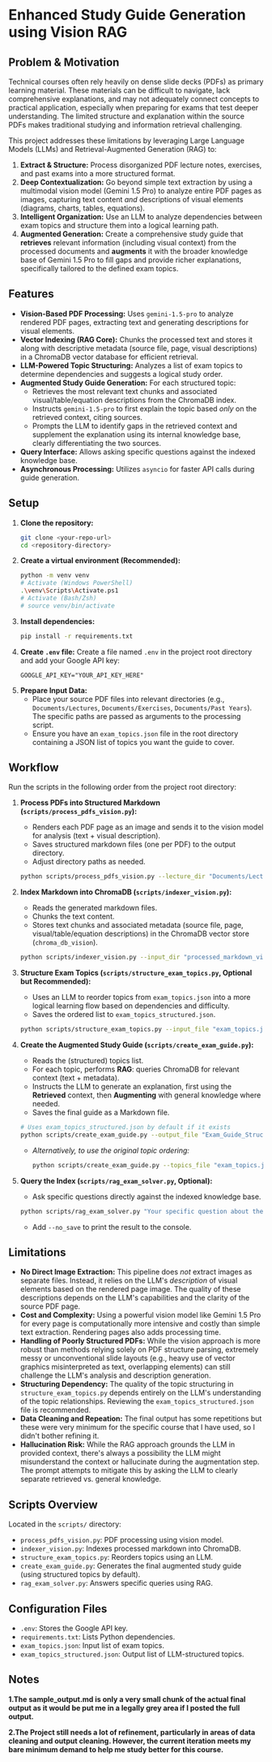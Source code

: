 # Enhanced Study Guide Generation using Vision RAG

## Problem & Motivation

Technical courses often rely heavily on dense slide decks (PDFs) as primary learning material. These materials can be difficult to navigate, lack comprehensive explanations, and may not adequately connect concepts to practical application, especially when preparing for exams that test deeper understanding. The limited structure and explanation within the source PDFs makes traditional studying and information retrieval challenging. 

This project addresses these limitations by leveraging Large Language Models (LLMs) and Retrieval-Augmented Generation (RAG) to:

1.  **Extract & Structure:** Process disorganized PDF lecture notes, exercises, and past exams into a more structured format.
2.  **Deep Contextualization:** Go beyond simple text extraction by using a multimodal vision model (Gemini 1.5 Pro) to analyze entire PDF pages as images, capturing text content *and* descriptions of visual elements (diagrams, charts, tables, equations).
3.  **Intelligent Organization:** Use an LLM to analyze dependencies between exam topics and structure them into a logical learning path.
4.  **Augmented Generation:** Create a comprehensive study guide that **retrieves** relevant information (including visual context) from the processed documents and **augments** it with the broader knowledge base of Gemini 1.5 Pro to fill gaps and provide richer explanations, specifically tailored to the defined exam topics.

## Features

- **Vision-Based PDF Processing:** Uses `gemini-1.5-pro` to analyze rendered PDF pages, extracting text and generating descriptions for visual elements.
- **Vector Indexing (RAG Core):** Chunks the processed text and stores it along with descriptive metadata (source file, page, visual descriptions) in a ChromaDB vector database for efficient retrieval.
- **LLM-Powered Topic Structuring:** Analyzes a list of exam topics to determine dependencies and suggests a logical study order.
- **Augmented Study Guide Generation:** For each structured topic:
    - Retrieves the most relevant text chunks and associated visual/table/equation descriptions from the ChromaDB index.
    - Instructs `gemini-1.5-pro` to first explain the topic based *only* on the retrieved context, citing sources.
    - Prompts the LLM to identify gaps in the retrieved context and supplement the explanation using its internal knowledge base, clearly differentiating the two sources.
- **Query Interface:** Allows asking specific questions against the indexed knowledge base.
- **Asynchronous Processing:** Utilizes `asyncio` for faster API calls during guide generation.

## Setup

1.  **Clone the repository:**
    ```bash
    git clone <your-repo-url>
    cd <repository-directory>
    ```
2.  **Create a virtual environment (Recommended):**
    ```bash
    python -m venv venv
    # Activate (Windows PowerShell)
    .\venv\Scripts\Activate.ps1
    # Activate (Bash/Zsh)
    # source venv/bin/activate
    ```
3.  **Install dependencies:**
    ```bash
    pip install -r requirements.txt
    ```
4.  **Create `.env` file:** Create a file named `.env` in the project root directory and add your Google API key:
    ```
    GOOGLE_API_KEY="YOUR_API_KEY_HERE"
    ```
5.  **Prepare Input Data:**
    *   Place your source PDF files into relevant directories (e.g., `Documents/Lectures`, `Documents/Exercises`, `Documents/Past Years`). The specific paths are passed as arguments to the processing script.
    *   Ensure you have an `exam_topics.json` file in the root directory containing a JSON list of topics you want the guide to cover.

## Workflow

Run the scripts in the following order from the project root directory:

1.  **Process PDFs into Structured Markdown (`scripts/process_pdfs_vision.py`):**
    *   Renders each PDF page as an image and sends it to the vision model for analysis (text + visual description).
    *   Saves structured markdown files (one per PDF) to the output directory.
    *   Adjust directory paths as needed.
    ```bash
    python scripts/process_pdfs_vision.py --lecture_dir "Documents/Lectures" --exercise_dir "Documents/Exercises" --exam_dir "Documents/Past Years" --output_dir "processed_markdown_vision"
    ```

2.  **Index Markdown into ChromaDB (`scripts/indexer_vision.py`):**
    *   Reads the generated markdown files.
    *   Chunks the text content.
    *   Stores text chunks and associated metadata (source file, page, visual/table/equation descriptions) in the ChromaDB vector store (`chroma_db_vision`).
    ```bash
    python scripts/indexer_vision.py --input_dir "processed_markdown_vision" --chroma_path "chroma_db_vision"
    ```

3.  **Structure Exam Topics (`scripts/structure_exam_topics.py`, Optional but Recommended):**
    *   Uses an LLM to reorder topics from `exam_topics.json` into a more logical learning flow based on dependencies and difficulty.
    *   Saves the ordered list to `exam_topics_structured.json`.
    ```bash
    python scripts/structure_exam_topics.py --input_file "exam_topics.json" --output_file "exam_topics_structured.json"
    ```

4.  **Create the Augmented Study Guide (`scripts/create_exam_guide.py`):**
    *   Reads the (structured) topics list.
    *   For each topic, performs **RAG**: queries ChromaDB for relevant context (text + metadata).
    *   Instructs the LLM to generate an explanation, first using the **Retrieved** context, then **Augmenting** with general knowledge where needed.
    *   Saves the final guide as a Markdown file.
    ```bash
    # Uses exam_topics_structured.json by default if it exists
    python scripts/create_exam_guide.py --output_file "Exam_Guide_Structured_Async.md"
    ```
    *   *Alternatively, to use the original topic ordering:* 
        ```bash
        python scripts/create_exam_guide.py --topics_file "exam_topics.json" --output_file "Exam_Guide_Unstructured_Async.md"
        ```

5.  **Query the Index (`scripts/rag_exam_solver.py`, Optional):**
    *   Ask specific questions directly against the indexed knowledge base.
    ```bash
    python scripts/rag_exam_solver.py "Your specific question about the material?"
    ```
    *   Add `--no_save` to print the result to the console.

## Limitations

- **No Direct Image Extraction:** This pipeline does *not* extract images as separate files. Instead, it relies on the LLM's *description* of visual elements based on the rendered page image. The quality of these descriptions depends on the LLM's capabilities and the clarity of the source PDF page.
- **Cost and Complexity:** Using a powerful vision model like Gemini 1.5 Pro for every page is computationally more intensive and costly than simple text extraction. Rendering pages also adds processing time.
- **Handling of Poorly Structured PDFs:** While the vision approach is more robust than methods relying solely on PDF structure parsing, extremely messy or unconventional slide layouts (e.g., heavy use of vector graphics misinterpreted as text, overlapping elements) can still challenge the LLM's analysis and description generation.
- **Structuring Dependency:** The quality of the topic structuring in `structure_exam_topics.py` depends entirely on the LLM's understanding of the topic relationships. Reviewing the `exam_topics_structured.json` file is recommended.
- **Data Cleaning and Repeation:** The final output has some repetitions but these were very minimum for the specific course that I have used, so I didn't bother refining it.
- **Hallucination Risk:** While the RAG approach grounds the LLM in provided context, there's always a possibility the LLM might misunderstand the context or hallucinate during the augmentation step. The prompt attempts to mitigate this by asking the LLM to clearly separate retrieved vs. general knowledge.

## Scripts Overview

Located in the `scripts/` directory:

*   `process_pdfs_vision.py`: PDF processing using vision model.
*   `indexer_vision.py`: Indexes processed markdown into ChromaDB.
*   `structure_exam_topics.py`: Reorders topics using an LLM.
*   `create_exam_guide.py`: Generates the final augmented study guide (using structured topics by default).
*   `rag_exam_solver.py`: Answers specific queries using RAG.

## Configuration Files

*   `.env`: Stores the Google API key.
*   `requirements.txt`: Lists Python dependencies.
*   `exam_topics.json`: Input list of exam topics.
*   `exam_topics_structured.json`: Output list of LLM-structured topics. 

## Notes
**1.The sample_output.md is only a very small chunk of the actual final output as it would be put me in a legally grey area if I posted the full output.**

**2.The Project still needs a lot of refinement, particularly in areas of data cleaning and output cleaning. However, the current iteration meets my bare minimum demand to help me study better for this course.**
